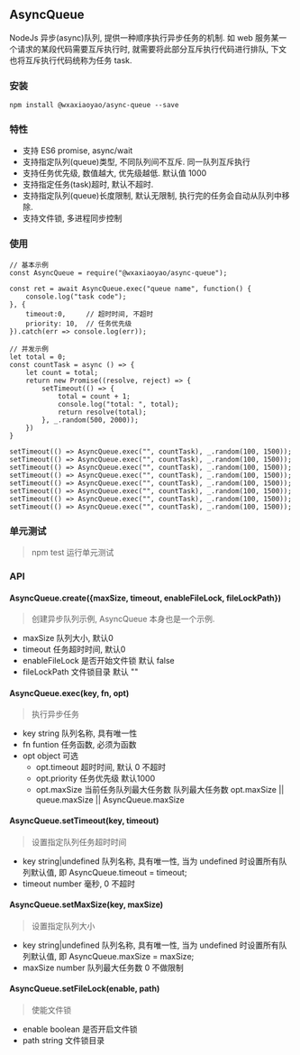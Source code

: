 
## AsyncQueue

NodeJs 异步(async)队列, 提供一种顺序执行异步任务的机制. 如 web 服务某一个请求的某段代码需要互斥执行时, 就需要将此部分互斥执行代码进行排队, 下文也将互斥执行代码统称为任务 task.

### 安装
```
npm install @wxaxiaoyao/async-queue --save
```

### 特性

- 支持 ES6 promise, async/wait
- 支持指定队列(queue)类型, 不同队列间不互斥. 同一队列互斥执行
- 支持任务优先级, 数值越大, 优先级越低. 默认值 1000
- 支持指定任务(task)超时, 默认不超时.
- 支持指定队列(queue)长度限制, 默认无限制, 执行完的任务会自动从队列中移除.
- 支持文件锁, 多进程同步控制

### 使用

```
// 基本示例
const AsyncQueue = require("@wxaxiaoyao/async-queue");

const ret = await AsyncQueue.exec("queue name", function() {
	console.log("task code");
}, {
	timeout:0,     // 超时时间, 不超时
	priority: 10,  // 任务优先级
}).catch(err => console.log(err));

// 并发示例
let total = 0;
const countTask = async () => {
	let count = total;
	return new Promise((resolve, reject) => {
		setTimeout(() => {
			total = count + 1;
			console.log("total: ", total);
			return resolve(total);
		}, _.random(500, 2000));
	})
}

setTimeout(() => AsyncQueue.exec("", countTask), _.random(100, 1500));
setTimeout(() => AsyncQueue.exec("", countTask), _.random(100, 1500));
setTimeout(() => AsyncQueue.exec("", countTask), _.random(100, 1500));
setTimeout(() => AsyncQueue.exec("", countTask), _.random(100, 1500));
setTimeout(() => AsyncQueue.exec("", countTask), _.random(100, 1500));
setTimeout(() => AsyncQueue.exec("", countTask), _.random(100, 1500));
setTimeout(() => AsyncQueue.exec("", countTask), _.random(100, 1500));
setTimeout(() => AsyncQueue.exec("", countTask), _.random(100, 1500));
```

### 单元测试
> npm test 运行单元测试

### API

#### AsyncQueue.create({maxSize, timeout, enableFileLock, fileLockPath})
> 创建异步队列示例, AsyncQueue 本身也是一个示例.

- maxSize 队列大小, 默认0
- timeout 任务超时时间, 默认0
- enableFileLock 是否开始文件锁 默认 false
- fileLockPath 文件锁目录 默认 ""

#### AsyncQueue.exec(key, fn, opt)
> 执行异步任务

- key string 队列名称, 具有唯一性
- fn funtion 任务函数, 必须为函数
- opt object 可选 
  - opt.timeout 超时时间, 默认 0 不超时
  - opt.priority 任务优先级 默认1000
  - opt.maxSize 当前任务队列最大任务数   队列最大任务数 opt.maxSize || queue.maxSize || AsyncQueue.maxSize

#### AsyncQueue.setTimeout(key, timeout)
> 设置指定队列任务超时时间

- key string|undefined 队列名称, 具有唯一性, 当为 undefined 时设置所有队列默认值, 即 AsyncQueue.timeout = timeout;
- timeout number 毫秒, 0 不超时

#### AsyncQueue.setMaxSize(key, maxSize)
> 设置指定队列大小

- key string|undefined 队列名称, 具有唯一性, 当为 undefined 时设置所有队列默认值, 即 AsyncQueue.maxSize = maxSize;
- maxSize number 队列最大任务数 0 不做限制

#### AsyncQueue.setFileLock(enable, path)
> 使能文件锁

- enable boolean 是否开启文件锁
- path string 文件锁目录



